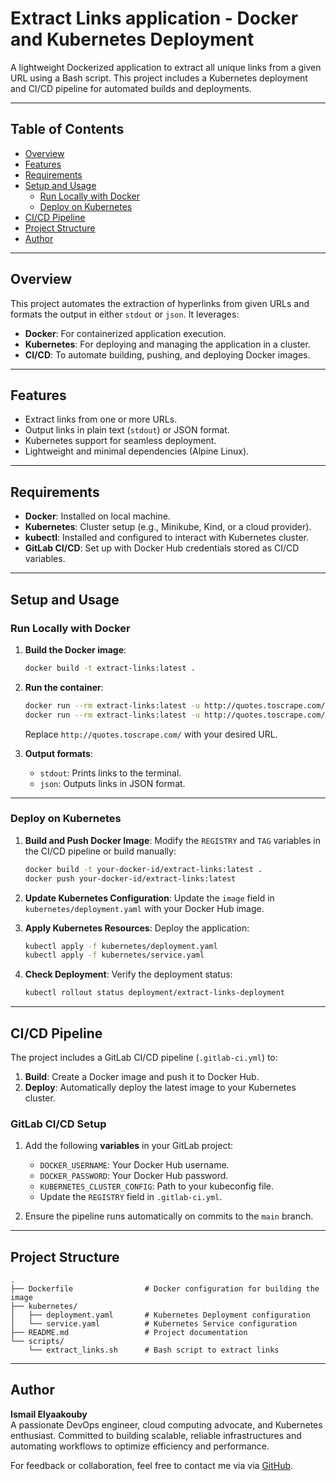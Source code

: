 # Extract Links application - Docker and Kubernetes Deployment

A lightweight Dockerized application to extract all unique links from a given URL using a Bash script. This project includes a Kubernetes deployment and CI/CD pipeline for automated builds and deployments.

---

## Table of Contents
- [Overview](#overview)
- [Features](#features)
- [Requirements](#requirements)
- [Setup and Usage](#setup-and-usage)
  - [Run Locally with Docker](#run-locally-with-docker)
  - [Deploy on Kubernetes](#deploy-on-kubernetes)
- [CI/CD Pipeline](#cicd-pipeline)
- [Project Structure](#project-structure)
- [Author](#author)

---

## Overview

This project automates the extraction of hyperlinks from given URLs and formats the output in either `stdout` or `json`. It leverages:
- **Docker**: For containerized application execution.
- **Kubernetes**: For deploying and managing the application in a cluster.
- **CI/CD**: To automate building, pushing, and deploying Docker images.

---

## Features
- Extract links from one or more URLs.
- Output links in plain text (`stdout`) or JSON format.
- Kubernetes support for seamless deployment.
- Lightweight and minimal dependencies (Alpine Linux).

---

## Requirements

- **Docker**: Installed on local machine.
- **Kubernetes**: Cluster setup (e.g., Minikube, Kind, or a cloud provider).
- **kubectl**: Installed and configured to interact with Kubernetes cluster.
- **GitLab CI/CD**: Set up with Docker Hub credentials stored as CI/CD variables.

---

## Setup and Usage

### Run Locally with Docker

1. **Build the Docker image**:
   ```bash
   docker build -t extract-links:latest .
   ```

2. **Run the container**:
   ```bash
   docker run --rm extract-links:latest -u http://quotes.toscrape.com/ -o stdout
   docker run --rm extract-links:latest -u http://quotes.toscrape.com/ -o json
   ```

   Replace `http://quotes.toscrape.com/` with your desired URL.

3. **Output formats**:
   - `stdout`: Prints links to the terminal.
   - `json`: Outputs links in JSON format.

---

### Deploy on Kubernetes

1. **Build and Push Docker Image**:
   Modify the `REGISTRY` and `TAG` variables in the CI/CD pipeline or build manually:
   ```bash
   docker build -t your-docker-id/extract-links:latest .
   docker push your-docker-id/extract-links:latest
   ```

2. **Update Kubernetes Configuration**:
   Update the `image` field in `kubernetes/deployment.yaml` with your Docker Hub image.

3. **Apply Kubernetes Resources**:
   Deploy the application:
   ```bash
   kubectl apply -f kubernetes/deployment.yaml
   kubectl apply -f kubernetes/service.yaml
   ```

4. **Check Deployment**:
   Verify the deployment status:
   ```bash
   kubectl rollout status deployment/extract-links-deployment
   ```

---

## CI/CD Pipeline

The project includes a GitLab CI/CD pipeline (`.gitlab-ci.yml`) to:
1. **Build**: Create a Docker image and push it to Docker Hub.
2. **Deploy**: Automatically deploy the latest image to your Kubernetes cluster.

### GitLab CI/CD Setup

1. Add the following **variables** in your GitLab project:
   - `DOCKER_USERNAME`: Your Docker Hub username.
   - `DOCKER_PASSWORD`: Your Docker Hub password.
   - `KUBERNETES_CLUSTER_CONFIG`: Path to your kubeconfig file.
   - Update the `REGISTRY` field in `.gitlab-ci.yml`.

2. Ensure the pipeline runs automatically on commits to the `main` branch.

---

## Project Structure

```plaintext
.
├── Dockerfile                # Docker configuration for building the image
├── kubernetes/
│   ├── deployment.yaml       # Kubernetes Deployment configuration
│   └── service.yaml          # Kubernetes Service configuration
├── README.md                 # Project documentation
└── scripts/
    └── extract_links.sh      # Bash script to extract links
```

---

## Author

**Ismail Elyaakouby**  
A passionate DevOps engineer, cloud computing advocate, and Kubernetes enthusiast. Committed to building scalable, reliable infrastructures and automating workflows to optimize efficiency and performance.

For feedback or collaboration, feel free to contact me via via [GitHub](https://github.com/Ismail-Elyaakouby).

